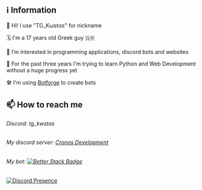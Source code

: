 ## ℹ️ Information

👋 Hi! I use "TG_Kωstαs" for nickname

🗓️ I'm a 17 years old Greek guy 🇬🇷

👀 I’m interested in programming applications, discord bots and websites

🌱 For the past three years I'm trying to learn Python and Web Development without a huge progress yet

🛠️ I'm using [Botforge](https://botforge.org) to create bots

## 📫 How to reach me

###### Discord: tg_kwstas
###### My discord server: [Cronos Development](https://dsc.gg/cronosdevs)
###### My bot: [![Better Stack Badge](https://uptime.betterstack.com/status-badges/v3/monitor/1et6d.svg)](https://uptime.betterstack.com/?utm_source=status_badge)

<!---
AstroGamer15/AstroGamer15 is a ✨ special ✨ repository because its `README.md` (this file) appears on your GitHub profile.
You can click the Preview link to take a look at your changes.
--->
[![Discord Presence](https://lanyard.cnrad.dev/api/909786248145698876)](https://discord.com/users/909786248145698876)
